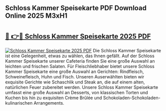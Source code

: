## Schloss Kammer Speisekarte PDF Download Online 2025 M3xH1

# <h2><a href="http://gccc1t1.nevu.top/?p=Schloss+Kammer+Speisekarte">🔗 👉🔴 Schloss Kammer Speisekarte 2025 PDF</a></h2>

[![Schloss Kammer Speisekarte 2025 PDF](https://i.imgur.com/dBaPXMq.png)](http://gccc1t1.nevu.top/?p=Schloss+Kammer+Speisekarte)
Die Schloss Kammer Speisekarte ist eine Gelegenheit, etwas zu wählen, das Ihnen gefällt. Auf der Schloss Kammer Speisekarte unserer Cafeteria finden Sie eine große Auswahl an leichten und frischen Salaten. Für Fleischliebhaber bietet unsere Schloss Kammer Speisekarte eine große Auswahl an Gerichten: Rindfleisch, Schweinefleisch, Huhn und Fisch. Unseren Auserwählten bieten wir exquisite Gerichte wie Schaschlik und Steak an, die auf einem alten, natürlichen Feuer zubereitet werden. Unsere Schloss Kammer Speisekarte umfasst eine große Auswahl an Desserts, von klassischen Torten und Kuchen bis hin zu exquisiten Crème Brûlée und Schokoladen-Schokoladen-kulinarischen Arrangements.
